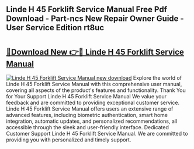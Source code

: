 ## Linde H 45 Forklift Service Manual Free Pdf Download - Part-ncs New Repair Owner Guide - User Service Edition rt8uc

# <h2><a href="http://bc85547.oget.top/?id=Linde+H+45+Forklift+Service+Manual">🔗Download New 👉🔴 Linde H 45 Forklift Service Manual</a></h2>

[![Linde H 45 Forklift Service Manual new download](https://i.imgur.com/5g1atiW.png)](http://bc85547.oget.top/?id=Linde+H+45+Forklift+Service+Manual)
Explore the world of Linde H 45 Forklift Service Manual with this comprehensive user manual, covering all aspects of the product's features and functionality. Thank You for Your Support Linde H 45 Forklift Service Manual We value your feedback and are committed to providing exceptional customer service. Linde H 45 Forklift Service Manual offers users an extensive range of advanced features, including biometric authentication, smart home integration, automatic updates, and personalized recommendations, all accessible through the sleek and user-friendly interface. Dedicated Customer Support Linde H 45 Forklift Service Manual. We are committed to providing you with personalized and timely support.
